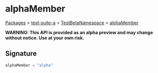 # alphaMember

[Packages](/) > [test-suite-a](/test-suite-a/) > [TestBetaNamespace](/test-suite-a/testbetanamespace-namespace/) > [alphaMember](/test-suite-a/testbetanamespace-namespace/alphamember-variable)

**WARNING: This API is provided as an alpha preview and may change without notice. Use at your own risk.**

<h2 id="alphamember-signature">Signature</h2>

```typescript
alphaMember = "alpha"
```
